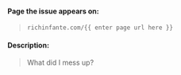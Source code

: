 #### Page the issue appears on:
> `richinfante.com/{{ enter page url here }}`

#### Description:
> What did I mess up?
